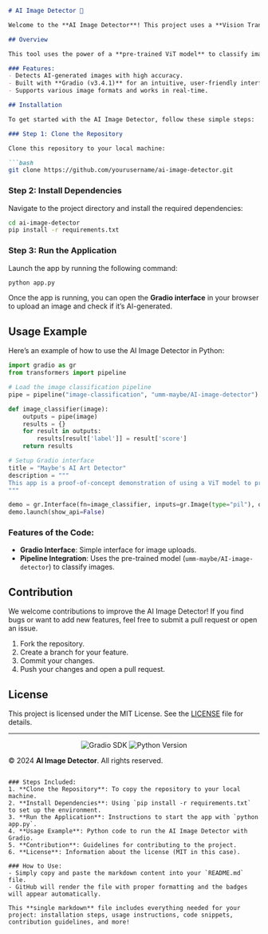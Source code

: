 

```markdown
# AI Image Detector 🚀

Welcome to the **AI Image Detector**! This project uses a **Vision Transformer (ViT)** model to classify images as either **AI-generated** or **real**. Built with **Gradio**, the tool offers a simple and interactive way to detect AI-generated art.

## Overview

This tool uses the power of a **pre-trained ViT model** to classify images that are either AI-generated or real. It was designed with artistic images in mind, meaning it works best for images generated by AI tools like **Midjourney**, **Stable Diffusion**, **DALLE-2**, and others.

### Features:
- Detects AI-generated images with high accuracy.
- Built with **Gradio (v3.4.1)** for an intuitive, user-friendly interface.
- Supports various image formats and works in real-time.

## Installation

To get started with the AI Image Detector, follow these simple steps:

### Step 1: Clone the Repository

Clone this repository to your local machine:

```bash
git clone https://github.com/yourusername/ai-image-detector.git
```

### Step 2: Install Dependencies

Navigate to the project directory and install the required dependencies:

```bash
cd ai-image-detector
pip install -r requirements.txt
```

### Step 3: Run the Application

Launch the app by running the following command:

```bash
python app.py
```

Once the app is running, you can open the **Gradio interface** in your browser to upload an image and check if it’s AI-generated.

## Usage Example

Here’s an example of how to use the AI Image Detector in Python:

```python
import gradio as gr
from transformers import pipeline

# Load the image classification pipeline
pipe = pipeline("image-classification", "umm-maybe/AI-image-detector")

def image_classifier(image):
    outputs = pipe(image)
    results = {}
    for result in outputs:
        results[result['label']] = result['score']
    return results

# Setup Gradio interface
title = "Maybe's AI Art Detector"
description = """
This app is a proof-of-concept demonstration of using a ViT model to predict whether an artistic image was generated using AI.
"""

demo = gr.Interface(fn=image_classifier, inputs=gr.Image(type="pil"), outputs="label", title=title, description=description)
demo.launch(show_api=False)
```

### Features of the Code:
- **Gradio Interface**: Simple interface for image uploads.
- **Pipeline Integration**: Uses the pre-trained model (`umm-maybe/AI-image-detector`) to classify images.

## Contribution

We welcome contributions to improve the AI Image Detector! If you find bugs or want to add new features, feel free to submit a pull request or open an issue.

1. Fork the repository.
2. Create a branch for your feature.
3. Commit your changes.
4. Push your changes and open a pull request.

## License

This project is licensed under the MIT License. See the [LICENSE](LICENSE) file for details.

---

<p align="center">
  <img src="https://img.shields.io/badge/SDK-Gradio%203.4.1-6a1b9a" alt="Gradio SDK" />
  <img src="https://img.shields.io/badge/Python-3.x-blue" alt="Python Version" />
</p>

&copy; 2024 **AI Image Detector**. All rights reserved.
```

### Steps Included:
1. **Clone the Repository**: To copy the repository to your local machine.
2. **Install Dependencies**: Using `pip install -r requirements.txt` to set up the environment.
3. **Run the Application**: Instructions to start the app with `python app.py`.
4. **Usage Example**: Python code to run the AI Image Detector with Gradio.
5. **Contribution**: Guidelines for contributing to the project.
6. **License**: Information about the license (MIT in this case).

### How to Use:
- Simply copy and paste the markdown content into your `README.md` file.
- GitHub will render the file with proper formatting and the badges will appear automatically.

This **single markdown** file includes everything needed for your project: installation steps, usage instructions, code snippets, contribution guidelines, and more!
